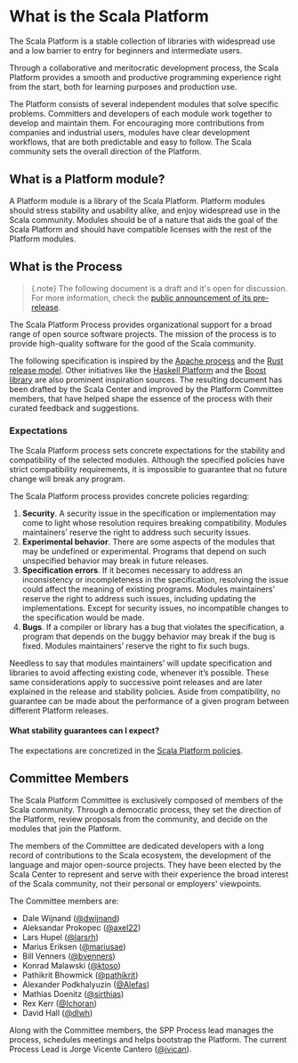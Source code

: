 # What is the Scala Platform

The Scala Platform is a stable collection of libraries with widespread
use and a low barrier to entry for beginners and intermediate users.

Through a collaborative and meritocratic development process, the Scala
Platform provides a smooth and productive programming experience right from
the start, both for learning purposes and production use.

The Platform consists of several independent modules that solve specific
problems. Committers and developers of each module work together to
develop and maintain them. For encouraging more contributions from companies and
industrial users, modules have clear development workflows, that are
both predictable and easy to follow. The Scala community sets the overall
direction of the Platform.

## What is a Platform module?

A Platform module is a library of the Scala Platform. Platform modules
 should stress stability and usability alike, and enjoy widespread use in
 the Scala community. Modules should be of a nature that aids the goal of
 the Scala Platform and should have compatible licenses with the rest of
 the Platform modules.

## What is the Process

> {.note}
> The following document is a draft and it's open for discussion. For
> more information, check the [public announcement of its pre-release](https://internals.scala-lang.org/t/early-release-of-the-scala-platform-process/95).

The Scala Platform Process provides organizational support for a broad
range of open source software projects. The mission of the process is to
provide high-quality software for the good of the Scala community.

The following specification is inspired by the
[Apache process](http://incubator.apache.org/index.html) and the
[Rust release model](https://blog.rust-lang.org/2014/12/12/1.0-Timeline.html).
Other initiatives like the [Haskell Platform](https://www.haskell.org/platform/) and the
[Boost library](http://www.boost.org/) are also prominent inspiration sources. The resulting
document has been drafted by the Scala Center and improved by the Platform
Committee members, that have helped shape the essence of the process
with their curated feedback and suggestions.

### Expectations

The Scala Platform process sets concrete expectations for the stability
and compatibility of the selected modules. Although the specified
policies have strict compatibility requirements, it is impossible to
guarantee that no future change will break any program.

The Scala Platform process provides concrete policies regarding:

1.  **Security**. A security issue in the specification or
    implementation may come to light whose resolution requires
    breaking compatibility. Modules maintainers’ reserve the right to
    address such security issues.
2.  **Experimental behavior**. There are some aspects of the modules
    that may be undefined or experimental. Programs that depend on
    such unspecified behavior may break in future releases.
3.  **Specification errors**. If it becomes necessary to address an
    inconsistency or incompleteness in the specification, resolving
    the issue could affect the meaning of existing programs. Modules
    maintainers’ reserve the right to address such issues, including
    updating the implementations. Except for security issues, no
    incompatible changes to the specification would be made.
4.  **Bugs**. If a compiler or library has a bug that violates the
    specification, a program that depends on the buggy behavior may
    break if the bug is fixed. Modules maintainers’ reserve the right
    to fix such bugs.

Needless to say that modules maintainers’ will update specification and
libraries to avoid affecting existing code, whenever it’s possible.
These same considerations apply to successive point releases and are
later explained in the release and stability policies. Aside from
compatibility, no guarantee can be made about the performance of a given
program between different Platform releases.

#### What stability guarantees can I expect?

The expectations are concretized in the [Scala Platform policies](#release).

## Committee Members

The Scala Platform Committee is exclusively composed of members of the Scala community.
Through a democratic process, they set the direction of the Platform, review
proposals from the community, and decide on the modules that join the Platform.

The members of the Committee are dedicated developers with a long record of
contributions to the Scala ecosystem, the development of the language and major
open-source projects. They have been elected by the Scala Center to represent and
serve with their experience the broad interest of the Scala community, not their
personal or employers' viewpoints.

The Committee members are:

-   Dale Wijnand ([@dwijnand](https://github.com/dwijnand))
-   Aleksandar Prokopec ([@axel22](https://github.com/axel22))
-   Lars Hupel ([@larsrh](https://github.com/larsrh))
-   Marius Eriksen ([@mariusae](https://github.com/mariusae))
-   Bill Venners ([@bvenners](https://github.com/bvenners))
-   Konrad Malawski ([@ktoso](https://github.com/ktoso))
-   Pathikrit Bhowmick ([@pathikrit](https://github.com/pathikrit))
-   Alexander Podkhalyuzin ([@Alefas](https://github.com/Alefas))
-   Mathias Doenitz ([@sirthias](https://github.com/sirthias))
-   Rex Kerr ([@Ichoran](https://github.com/Ichoran))
-   David Hall ([@dlwh](https://github.com/dlwh))

Along with the Committee members, the SPP Process lead manages the process,
schedules meetings and helps bootstrap the Platform. The current Process Lead
is Jorge Vicente Cantero ([@jvican](https://github.com/jvican)).
